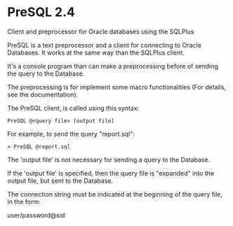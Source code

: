 PreSQL 2.4
==========

Client and preprocessor for Oracle databases using the SQLPlus

PreSQL is a text preprocessor and a client for connecting to Oracle Databases. It works at the same way than the SQLPlus client.

It's a console program than can make a preprocessing before of sending the query to the Database.

The preprocessing is for implement some macro functionalities (For details, see the documentation).

The PreSQL client, is called using this syntax:

```
PreSQL @<query file> [output file]
```

For example, to send the query "report.sql":

```
> PreSQL @report.sql
```

The 'output file' is not necessary for sending a query to the Database.

If the 'output file' is specified, then the query file is "expanded" into the output file, but sent to the Database.

The connection string must be indicated at the beginning of the query file, in the form:

user/password@sid

